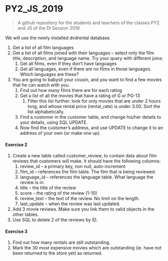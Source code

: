 # PY2_JS_2019
> A github repository for the students and teachers of the classes PY2 and JS of the DI Session 2019


We will use the newly installed dvdrental database.
1. Get a list of all film languages
2. Get a list of all films joined with their languages – select only the film title, description, and language name. Try your query with different joins:
	1. Get all films, even if they don’t have languages
	2. Get all languages, even if there are no films in those languages. Which languages are these?
3. You are going to babysit your cousin, and you want to find a few movies that he can watch with you.
	1. Find out how many films there are for each rating
	2. Get a list of all the movies that have a rating of G or PG-13
		1. Filter this list further: look for only movies that are under 2 hours long, and whose rental price (rental_rate) is under 3.00. Sort the list alphabetically.
	3. Find a customer in the customer table, and change his/her details to your details, using SQL UPDATE.
	4. Now find the customer’s address, and use UPDATE to change it to an address of your own (or make one up).

#### Exercise 2

1. Create a new table called customer_review, to contain data about film reviews that customers will make. It should have the following columns:
	1. review_id – a primary key, non null, auto-increment
	2. film_id – references the film table. The film that is being reviewed.
	3. language_id – references the language table. What language the review is in.
	4. title – the title of the review
	5. score – the rating of the review (1-10)
	6. review_text – the text of the review. No limit on the length.
	7. last_update – when the review was last updated.
2. Add 3 movie reviews. Make sure you link them to valid objects in the other tables.
3. Use SQL to delete 2 of the reviews by ID.

#### Exercise 3

1. Find out how many rentals are still outstanding.
2. Mark the 30 most expensive movies which are outstanding (ie. have not been returned to the store yet) as returned.
